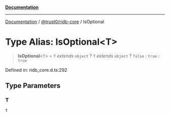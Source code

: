 [**Documentation**](../../../README.md)

***

[Documentation](../../../README.md) / [@trust0/ridb-core](../README.md) / IsOptional

# Type Alias: IsOptional\<T\>

> **IsOptional**\<`T`\> = `T` *extends* `object` ? `T` *extends* `object` ? `false` : `true` : `true`

Defined in: ridb\_core.d.ts:292

## Type Parameters

### T

`T`
